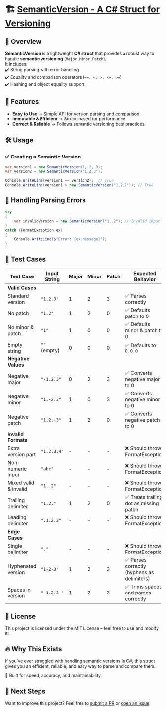 # 🏗️ [SemanticVersion - A C# Struct for Versioning](https://github.com/creepyLANguy/SemanticVersion)  

## 📖 Overview  
**SemanticVersion** is a lightweight **C# struct** that provides a robust way to handle **semantic versioning** (`Major.Minor.Patch`).  
It includes:  
✔️ String parsing with error handling  
✔️ Equality and comparison operators (`==, <, >, <=, >=`)  
✔️ Hashing and object equality support  

## 🚀 Features  
- **Easy to Use** → Simple API for version parsing and comparison  
- **Immutable & Efficient** → Struct-based for performance  
- **Correct & Reliable** → Follows semantic versioning best practices  

## 🛠️ Usage  

### ✅ Creating a Semantic Version  
```csharp
var version1 = new SemanticVersion(1, 2, 3);
var version2 = new SemanticVersion("1.2.3");

Console.WriteLine(version1 == version2);  // True
Console.WriteLine(version1 > new SemanticVersion("1.2.2")); // True
```

## 📝 Handling Parsing Errors
```csharp
try 
{
    var invalidVersion = new SemanticVersion("1..2"); // Invalid input
} 
catch (FormatException ex) 
{
    Console.WriteLine($"Error: {ex.Message}");
}
```

## 🧪 Test Cases

| Test Case         | Input String   | Major | Minor | Patch | Expected Behavior |
|------------------|---------------|-------|-------|-------|-------------------|
| **Valid Cases**  |               |       |       |       |                   |
| Standard version | `"1.2.3"`     |   1   |   2   |   3   | ✅ Parses correctly |
| No patch        | `"1.2"`       |   1   |   2   |   0   | ✅ Defaults patch to 0 |
| No minor & patch | `"1"`         |   1   |   0   |   0   | ✅ Defaults minor & patch to 0 |
| Empty string     | `""` (empty)  |   0   |   0   |   0   | ✅ Defaults to `0.0.0` |
| **Negative Values** |           |       |       |       |                   |
| Negative major  | `"-1.2.3"`    |   0   |   2   |   3   | ✅ Converts negative major to 0 |
| Negative minor  | `"1.-2.3"`    |   1   |   0   |   3   | ✅ Converts negative minor to 0 |
| Negative patch  | `"1.2.-3"`    |   1   |   2   |   0   | ✅ Converts negative patch to 0 |
| **Invalid Formats** |           |       |       |       |                   |
| Extra version part | `"1.2.3.4"` |   -   |   -   |   -   | ❌ Should throw FormatException |
| Non-numeric input | `"abc"`      |   -   |   -   |   -   | ❌ Should throw FormatException |
| Mixed valid & invalid | `"1..2"`  |   -   |   -   |   -   | ❌ Should throw FormatException |
| Trailing delimiter | `"1.2."`    |   1   |   2   |   0   | ✅ Treats trailing dot as missing patch |
| Leading delimiter | `".1.2.3"`   |   -   |   -   |   -   | ❌ Should throw FormatException |
| **Edge Cases** |               |       |       |       |                   |
| Single delimiter | `"."`        |   -   |   -   |   -   | ❌ Should throw FormatException |
| Hyphenated version | `"1-2-3"`   |   1   |   2   |   3   | ✅ Parses correctly (hyphens as delimiters) |
| Spaces in version | `" 1.2.3 "`  |   1   |   2   |   3   | ✅ Trims spaces and parses correctly |


## 📜 License

This project is licensed under the MIT License – feel free to use and modify it!

## 🔥 Why This Exists

If you've ever struggled with handling semantic versions in C#, this struct gives you an efficient, reliable, and easy way to parse and compare them.

🚀 Built for speed, accuracy, and maintainability.

## 👀 Next Steps

Want to improve this project? 
Feel free to [submit a PR](https://github.com/creepyLANguy/SemanticVersion/pulls) or [open an issue](https://github.com/creepyLANguy/SemanticVersion/issues)!
